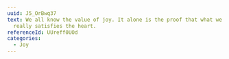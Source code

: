 ```yaml
---
uuid: J5_OrBwq37
text: We all know the value of joy. It alone is the proof that what we have
  really satisfies the heart.
referenceId: UUreff0UOd
categories:
  - Joy
---
```

